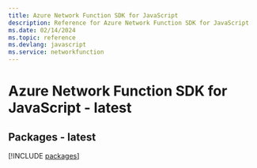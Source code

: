```yaml
---
title: Azure Network Function SDK for JavaScript
description: Reference for Azure Network Function SDK for JavaScript
ms.date: 02/14/2024
ms.topic: reference
ms.devlang: javascript
ms.service: networkfunction
---
```

# Azure Network Function SDK for JavaScript - latest
## Packages - latest
[!INCLUDE [packages](network-function-index.md)]